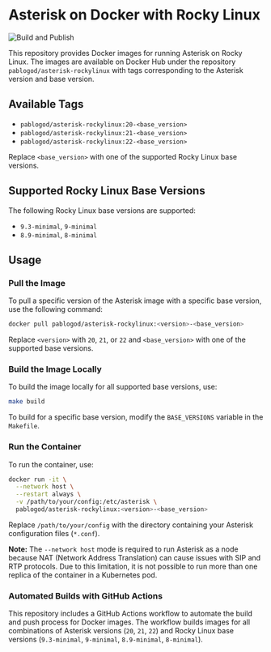 # Asterisk on Docker with Rocky Linux

![Build and Publish](https://github.com/pablodz/asterisk-rockylinux/actions/workflows/docker-publish.yml/badge.svg)

This repository provides Docker images for running Asterisk on Rocky Linux. The images are available on Docker Hub under the repository `pablogod/asterisk-rockylinux` with tags corresponding to the Asterisk version and base version.

## Available Tags

- `pablogod/asterisk-rockylinux:20-<base_version>`
- `pablogod/asterisk-rockylinux:21-<base_version>`
- `pablogod/asterisk-rockylinux:22-<base_version>`

Replace `<base_version>` with one of the supported Rocky Linux base versions.

## Supported Rocky Linux Base Versions

The following Rocky Linux base versions are supported:

- `9.3-minimal`, `9-minimal`
- `8.9-minimal`, `8-minimal`

## Usage

### Pull the Image

To pull a specific version of the Asterisk image with a specific base version, use the following command:

```bash
docker pull pablogod/asterisk-rockylinux:<version>-<base_version>
```

Replace `<version>` with `20`, `21`, or `22` and `<base_version>` with one of the supported base versions.

### Build the Image Locally

To build the image locally for all supported base versions, use:

```bash
make build
```

To build for a specific base version, modify the `BASE_VERSIONS` variable in the `Makefile`.

### Run the Container

To run the container, use:

```bash
docker run -it \
  --network host \
  --restart always \
  -v /path/to/your/config:/etc/asterisk \
  pablogod/asterisk-rockylinux:<version>-<base_version>
```

Replace `/path/to/your/config` with the directory containing your Asterisk configuration files (`*.conf`).

**Note:** The `--network host` mode is required to run Asterisk as a node because NAT (Network Address Translation) can cause issues with SIP and RTP protocols. Due to this limitation, it is not possible to run more than one replica of the container in a Kubernetes pod.

### Automated Builds with GitHub Actions

This repository includes a GitHub Actions workflow to automate the build and push process for Docker images. The workflow builds images for all combinations of Asterisk versions (`20`, `21`, `22`) and Rocky Linux base versions (`9.3-minimal`, `9-minimal`, `8.9-minimal`, `8-minimal`).
